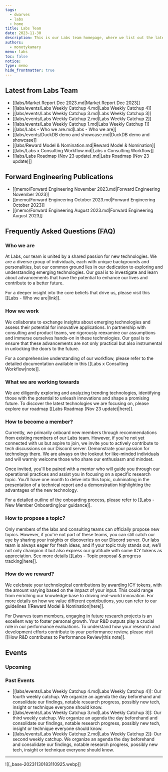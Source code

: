 ```yaml
---
tags:
  - dwarves
  - labs
  - home
title: Labs Team
date: 2023-11-30
description: This is our Labs team homepage, where we list out the latest advances in our engineering team, our publications, events & workshops, as well as frequently asked questions on who and what team labs are.
authors:
  - monotykamary
menu: labs
toc: false
notice: 
type: memo
hide_frontmatter: true
---
```

<!-- col-2 #1 -->
<!-- labs-latest -->
## Latest from Labs Team
- [[labs/Market Report Dec 2023.md|Market Report Dec 2023]]
- [[labs/events/Labs Weekly Catchup 4.md|Labs Weekly Catchup 4]]
- [[labs/events/Labs Weekly Catchup 3.md|Labs Weekly Catchup 3]]
- [[labs/events/Labs Weekly Catchup 2.md|Labs Weekly Catchup 2]]
- [[labs/events/Labs Weekly Catchup 1.md|Labs Weekly Catchup 1]]
- [[labs/Labs - Who we are.md|Labs - Who we are]]
- [[labs/events/DuckDB demo and showcase.md|DuckDB demo and showcase]]
- [[labs/Reward Model & Nomination.md|Reward Model & Nomination]]
- [[labs/Labs x Consulting Workflow.md|Labs x Consulting Workflow]]
- [[labs/Labs Roadmap (Nov 23 update).md|Labs Roadmap (Nov 23 update)]]

<!-- /labs-latest -->
<!-- forward-engineering-publications -->
## Forward Engineering Publications

- [[memo/Forward Engineering November 2023.md|Forward Engineering November 2023]]
- [[memo/Forward Engineering October 2023.md|Forward Engineering October 2023]]
- [[memo/Forward Engineering August 2023.md|Forward Engineering August 2023]]

<!-- /forward-engineering-publications -->
<!-- /col-2 #1-->

<!-- col-2 #2 -->
<!-- faq -->
## Frequently Asked Questions (FAQ)

### Who we are

At Labs, our team is united by a shared passion for new technologies. We are a diverse group of individuals, each with unique backgrounds and personalities, but our common ground lies in our dedication to exploring and understanding emerging technologies. Our goal is to investigate and learn about advancements that have the potential to enhance our lives and contribute to a better future.

For a deeper insight into the core beliefs that drive us, please visit this [[Labs - Who we are|link]].

### How we work

We collaborate to exchange insights about emerging technologies and assess their potential for innovative applications. In partnership with consulting and product teams, we rigorously reexamine our assumptions and immerse ourselves hands-on in these technologies. Our goal is to ensure that these advancements are not only practical but also instrumental in unlocking the doors to the future.

For a comprehensive understanding of our workflow, please refer to the detailed documentation available in this [[Labs x Consulting Workflow|note]].


### What we are working towards

We are diligently exploring and analyzing trending technologies, identifying those with the potential to unleash innovations and shape a promising future. To discover the latest technologies we are focusing on, please explore our roadmap [[Labs Roadmap (Nov 23 update)|here]].


### How to become a member?

Currently, we primarily onboard new members through recommendations from existing members of our Labs team. However, if you're not yet connected with us but aspire to join, we invite you to actively contribute to tech discussions on our Discord server. Demonstrate your passion for technology there. We are always on the lookout for like-minded individuals and will warmly welcome those who share our enthusiasm and mindset.

Once invited, you'll be paired with a mentor who will guide you through our operational practices and assist you in focusing on a specific research topic. You'll have one month to delve into this topic, culminating in the presentation of a technical report and a demonstration highlighting the advantages of the new technology.

For a detailed outline of the onboarding process, please refer to [[Labs - New Member Onboarding|our guidance]].

### How to propose a topic?

Only members of the labs and consulting teams can officially propose new topics. However, if you're not part of these teams, you can still catch our eye by sharing your insights or discoveries on our Discord server. Our labs team is always eager for fresh ideas, and if your topic truly stands out, we'll not only champion it but also express our gratitude with some ICY tokens as appreciation. See more details [[Labs - Topic proposal & progress tracking|here]].

### How do we reward?

We celebrate your technological contributions by awarding ICY tokens, with the amount varying based on the impact of your input. This could range from enriching our knowledge base to driving real-world innovation. For more details on how we value different contributions, you can refer to our guidelines [[Reward Model & Nomination|here]].

For Dwarves team members, engaging in future research projects is an excellent way to foster personal growth. Your R&D outputs play a crucial role in our performance evaluations. To understand how your research and development efforts contribute to your performance review, please visit [[How R&D contributes to Performance Review|this note]].

<!-- /faq -->
<!-- events -->
## Events

### Upcoming



### Past Events

- [[labs/events/Labs Weekly Catchup 4.md|Labs Weekly Catchup 4]]: Our fourth weekly catchup. We organize an agenda the day beforehand and consolidate our findings, notable research progress, possibly new tech, insight or technique everyone should know.
- [[labs/events/Labs Weekly Catchup 3.md|Labs Weekly Catchup 3]]: Our third weekly catchup. We organize an agenda the day beforehand and consolidate our findings, notable research progress, possibly new tech, insight or technique everyone should know.
- [[labs/events/Labs Weekly Catchup 2.md|Labs Weekly Catchup 2]]: Our second weekly catchup. We organize an agenda the day beforehand and consolidate our findings, notable research progress, possibly new tech, insight or technique everyone should know.


<!-- /events -->
<!-- /col-2 #2 -->

---

![[_base-20231130183110925.webp]]
